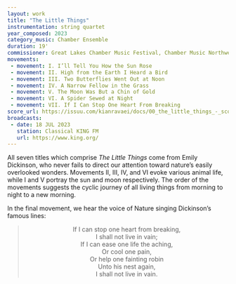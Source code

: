```yaml
---
layout: work
title: "The Little Things"
instrumentation: string quartet
year_composed: 2023
category_music: Chamber Ensemble
duration: 19'
commissioner: Great Lakes Chamber Music Festival, Chamber Music Northwest, and Seattle Chamber Music Society
movements:
 - movement: I. I’ll Tell You How the Sun Rose
 - movement: II. High from the Earth I Heard a Bird
 - movement: III. Two Butterflies Went Out at Noon
 - movement: IV. A Narrow Fellow in the Grass
 - movement: V. The Moon Was But a Chin of Gold
 - movement: VI. A Spider Sewed at Night
 - movement: VII. If I Can Stop One Heart From Breaking
score_url: https://issuu.com/kianravaei/docs/00_the_little_things_-_score_-_ed_3
broadcasts:
 - date: 18 JUL 2023
   station: Classical KING FM
   url: https://www.king.org/
---
```


All seven titles which comprise _The Little Things_ come from Emily Dickinson, who never fails to direct our attention toward nature’s easily overlooked wonders. Movements II, III, IV, and VI evoke various animal life, while I and V portray the sun and moon respectively. The order of the movements suggests the cyclic journey of all living things from morning to night to a new morning.

In the final movement, we hear the voice of Nature singing Dickinson’s famous lines:

<blockquote>
<div style="text-align: center;">
<p>If I can stop one heart from breaking,<br>
I shall not live in vain;<br>
If I can ease one life the aching,<br>
Or cool one pain,<br>
Or help one fainting robin<br>
Unto his nest again,<br>
I shall not live in vain.<br>
</p>
</div>
</blockquote>